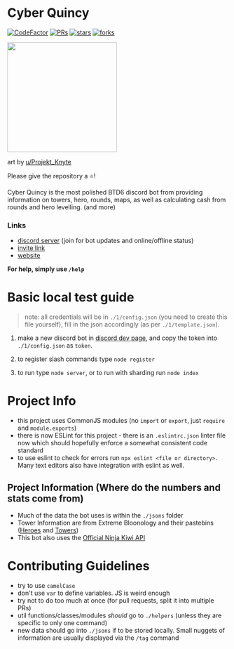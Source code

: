 # Cyber Quincy

[![CodeFactor](https://www.codefactor.io/repository/github/hemisemidemipresent/cyberquincy/badge)](https://www.codefactor.io/repository/github/hemisemidemipresent/cyberquincy) [![PRs](https://badgen.net/github/prs/hemisemidemipresent/cyberquincy)](https://www.codefactor.io/repository/github/hemisemidemipresent/cyberquincy) [![stars](https://badgen.net/github/stars/hemisemidemipresent/cyberquincy)](https://www.codefactor.io/repository/github/hemisemidemipresent/cyberquincy) [![forks](https://badgen.net/github/forks/hemisemidemipresent/cyberquincy)](https://www.codefactor.io/repository/github/hemisemidemipresent/cyberquincy)

<img src="https://cdn.discordapp.com/attachments/764803099462205451/921251017264353329/unknown.png" width=250/>

art by [u/Projekt_Knyte](https://www.reddit.com/r/btd6/comments/f8rm5w/so_i_havent_drawn_cyber_quincy_yet/)

Please give the repository a ⭐️!

Cyber Quincy is the most polished BTD6 discord bot from providing information on towers, hero, rounds, maps, as well as calculating cash from rounds and hero levelling. (and more)

### Links

-   [discord server](https://discord.gg/VMX5hZA) (join for bot updates and online/offline status)
-   [invite link](https://discordapp.com/oauth2/authorize?client_id=591922988832653313&scope=bot%20applications.commands&permissions=2147863617)
-   [website](https://cq.netlify.com)

**For help, simply use `/help`**

# Basic local test guide

> note: all credentials will be in `./1/config.json` (you need to create this file yourself), fill in the json accordingly (as per `./1/template.json`).

1. make a new discord bot in [discord dev page](https://discord.com/developers/applications), and copy the token into `./1/config.json` as `token`.

2. to register slash commands type `node register`

4. to run type `node server`, or to run with sharding run `node index`

# Project Info

-   this project uses CommonJS modules (no `import` or `export`, just `require` and `module.exports`)
-   there is now ESLint for this project - there is an `.eslintrc.json` linter file now which should hopefully enforce a somewhat consistent code standard
-   to use eslint to check for errors run `npx eslint <file or directory>`. Many text editors also have integration with eslint as well.

## Project Information (Where do the numbers and stats come from)

-   Much of the data the bot uses is within the `./jsons` folder
-   Tower Information are from Extreme Bloonology and their pastebins ([Heroes](./helpers/heroes.js) and [Towers](./helpers/towers.js))
-   This bot also uses the [Official Ninja Kiwi API](https://data.ninjakiwi.com)

# Contributing Guidelines

-   try to use `camelCase`
-   don't use `var` to define variables. JS is weird enough
-   try not to do too much at once (for pull requests, split it into multiple PRs)
-   util functions/classes/modules _should_ go to `./helpers` (unless they are specific to only one command)
-   new data should go into `./jsons` if to be stored locally. Small nuggets of information are usually displayed via the `/tag` command